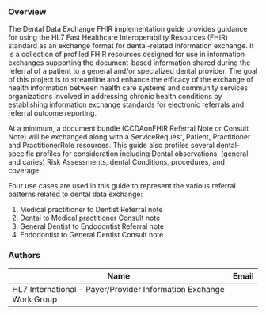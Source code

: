 ### Overview

The Dental Data Exchange FHIR implementation guide provides guidance for using the HL7 Fast Healthcare Interoperability Resources (FHIR) standard as an exchange format for dental-related information exchange. It is a collection of profiled FHIR resources designed for use in information exchanges supporting the document-based information shared during the referral of a patient to a general and/or specialized dental provider. The goal of this project is to streamline and enhance the efficacy of the exchange of health information between health care systems and community services organizations involved in addressing chronic health conditions by establishing information exchange standards for electronic referrals and referral outcome reporting.

At a minimum, a document bundle (CCDAonFHIR Referral Note or Consult Note) will be exchanged along with a ServiceRequest, Patient, Practitioner and PractitionerRole resources. This guide also profiles several dental-specific profiles for consideration including Dental observations, (general and caries) Risk Assessments, dental Conditions, procedures, and coverage. 

Four use cases are used in this guide to represent the various referral patterns related to dental data exchange:
1. Medical practitioner to Dentist Referral note
2. Dental to Medical practitioner Consult note
3. General Dentist to Endodontist Referral note
4. Endodontist to General Dentist Consult note



### Authors

<table>
<thead>
<tr>
<th>Name</th>
<th>Email</th>
</tr>
</thead>
<tbody>
<tr>
<td>HL7 International - Payer/Provider Information Exchange Work Group</td>
<td></td>
</tr>
</tbody>
</table>


